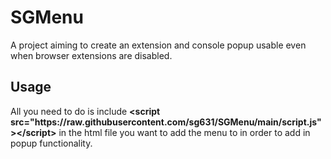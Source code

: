 <h1>SGMenu</h1>
<p>A project aiming to create an extension and console popup usable even when browser extensions are disabled.</p>
<h2>Usage</h2>
<p>All you need to do is include <b>&lt;script src="https://raw.githubusercontent.com/sg631/SGMenu/main/script.js" &gt;&lt;/script&gt;</b> in the html file you want to add the menu to in order to add in popup functionality.</p>
